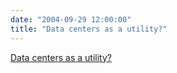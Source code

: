 ```yaml
---
date: "2004-09-29 12:00:00"
title: "Data centers as a utility?"
---
```


[Data centers as a utility?](/lemire/blog/2004/09-29-data-centers-as-a-utility)


